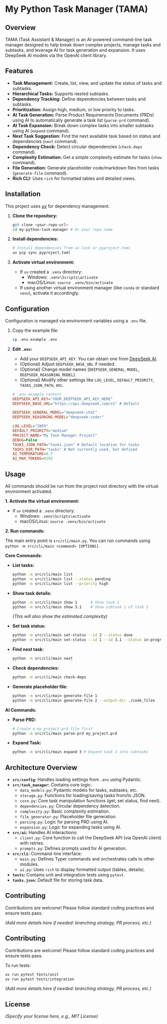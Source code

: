 # My Python Task Manager (TAMA)

## Overview

TAMA (Task Assistant & Manager) is an AI-powered command-line task manager designed to help break down complex projects, manage tasks and subtasks, and leverage AI for task generation and expansion. It uses DeepSeek AI models via the OpenAI client library.

## Features

*   **Task Management:** Create, list, view, and update the status of tasks and subtasks.
*   **Hierarchical Tasks:** Supports nested subtasks.
*   **Dependency Tracking:** Define dependencies between tasks and subtasks.
*   **Prioritization:** Assign high, medium, or low priority to tasks.
*   **AI Task Generation:** Parse Product Requirements Documents (PRDs) using AI to automatically generate a task list (`parse-prd` command).
*   **AI Task Expansion:** Break down complex tasks into smaller subtasks using AI (`expand` command).
*   **Next Task Suggestion:** Find the next available task based on status and dependencies (`next` command).
*   **Dependency Check:** Detect circular dependencies (`check-deps` command).
*   **Complexity Estimation:** Get a simple complexity estimate for tasks (`show` command).
*   **File Generation:** Generate placeholder code/markdown files from tasks (`generate-file` command).
*   **Rich CLI:** Uses `rich` for formatted tables and detailed views.

## Installation

This project uses [uv](https://astral.sh/blog/uv) for dependency management.

1.  **Clone the repository:**
    ```bash
    git clone <your-repo-url>
    cd my-python-task-manager # Or your repo name
    ```

2.  **Install dependencies:**
    ```bash
    # Install dependencies from uv.lock or pyproject.toml
    uv pip sync pyproject.toml
    ```

3.  **Activate virtual environment:**
    *   If `uv` created a `.venv` directory:
        *   Windows: `.venv\Scripts\activate`
        *   macOS/Linux: `source .venv/bin/activate`
    *   If using another virtual environment manager (like `conda` or standard `venv`), activate it accordingly.

## Configuration

Configuration is managed via environment variables using a `.env` file.

1.  Copy the example file:
    ```bash
    cp .env.example .env
    ```

2.  **Edit `.env`:**
    *   Add your `DEEPSEEK_API_KEY`. You can obtain one from [DeepSeek AI](https://platform.deepseek.com/).
    *   (Optional) Adjust `DEEPSEEK_BASE_URL` if needed.
    *   (Optional) Change model names (`DEEPSEEK_GENERAL_MODEL`, `DEEPSEEK_REASONING_MODEL`).
    *   (Optional) Modify other settings like `LOG_LEVEL`, `DEFAULT_PRIORITY`, `TASKS_JSON_PATH`, etc.

    ```ini
    # .env example content
    DEEPSEEK_API_KEY="YOUR_DEEPSEEK_API_KEY_HERE"
    DEEPSEEK_BASE_URL="https://api.deepseek.com/v1" # Default

    DEEPSEEK_GENERAL_MODEL="deepseek-chat"
    DEEPSEEK_REASONING_MODEL="deepseek-coder"

    LOG_LEVEL="INFO"
    DEFAULT_PRIORITY="medium"
    PROJECT_NAME="My Task Manager Project"
    DEBUG=False
    TASKS_JSON_PATH="tasks.json" # Default location for tasks
    TASKS_DIR_PATH="tasks" # Not currently used, but defined
    AI_TEMPERATURE=0.7
    AI_MAX_TOKENS=8192
    ```

## Usage

All commands should be run from the project root directory with the virtual environment activated.

**1. Activate the virtual environment:**

   * If `uv` created a `.venv` directory:
        *   Windows: `.venv\Scripts\activate`
        *   macOS/Linux: `source .venv/bin/activate`

**2. Run commands:**

   The main entry point is `src/cli/main.py`. You can run commands using `python -m src/cli/main <command> [OPTIONS]`.

**Core Commands:**

*   **List tasks:**
    ```bash
    python -m src/cli/main list
    python -m src/cli/main list --status pending
    python -m src/cli/main list --priority high
    ```

*   **Show task details:**
    ```bash
    python -m src/cli/main show 1      # Show task 1
    python -m src/cli/main show 3.1    # Show subtask 1 of task 3
    ```
    *(This will also show the estimated complexity)*

*   **Set task status:**
    ```bash
    python -m src/cli/main set-status --id 2 --status done
    python -m src/cli/main set-status --id 1 --id 3.1 --status in-progress
    ```

*   **Find next task:**
    ```bash
    python -m src/cli/main next
    ```

*   **Check dependencies:**
    ```bash
    python -m src/cli/main check-deps
    ```

*   **Generate placeholder file:**
    ```bash
    python -m src/cli/main generate-file 1
    python -m src/cli/main generate-file 2 --output-dir ./code_files
    ```

**AI Commands:**

*   **Parse PRD:**
    ```bash
    # Create a my_project.prd file first
    python -m src/cli/main parse-prd my_project.prd
    ```

*   **Expand Task:**
    ```bash
    python -m src/cli/main expand 3 # Expand task 3 into subtasks
    ```

## Architecture Overview

*   **`src/config`:** Handles loading settings from `.env` using Pydantic.
*   **`src/task_manager`:** Contains core logic:
    *   `data_models.py`: Pydantic models for tasks, subtasks, etc.
    *   `storage.py`: Functions for loading/saving tasks from/to JSON.
    *   `core.py`: Core task manipulation functions (get, set status, find next).
    *   `dependencies.py`: Circular dependency detection.
    *   `complexity.py`: Basic complexity estimation.
    *   `file_generator.py`: Placeholder file generation.
    *   `parsing.py`: Logic for parsing PRD using AI.
    *   `expansion.py`: Logic for expanding tasks using AI.
*   **`src/ai`:** Handles AI interactions:
    *   `client.py`: Core function to call the DeepSeek API (via OpenAI client) with retries.
    *   `prompts.py`: Defines prompts used for AI generation.
*   **`src/cli`:** Command-line interface:
    *   `main.py`: Defines Typer commands and orchestrates calls to other modules.
    *   `ui.py`: Uses `rich` to display formatted output (tables, details).
*   **`tests`:** Contains unit and integration tests using `pytest`.
*   **`tasks.json`:** Default file for storing task data.

## Contributing

Contributions are welcome! Please follow standard coding practices and ensure tests pass.

*(Add more details here if needed: branching strategy, PR process, etc.)*

## Contributing

Contributions are welcome! Please follow standard coding practices and ensure tests pass.

To run tests:

```bash
uv run pytest tests/unit
uv run pytest tests/integration
```

*(Add more details here if needed: branching strategy, PR process, etc.)*

## License

*(Specify your license here, e.g., MIT License)*